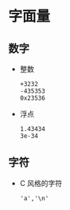 # 字面量

## 数字

- 整数
    ```
    +3232
    -435353
    0x23536
    ```

- 浮点
    ```
    1.43434
    3e-34
    ```

## 字符

- C 风格的字符
    ```
    'a','\n'
    ```

